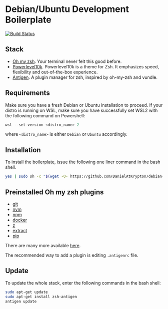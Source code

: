 # Debian/Ubuntu Development Boilerplate

[![Build Status](https://dev.azure.com/DanielAtKrypton/Debian%20Dev%20Boilerplate/_apis/build/status/DanielAtKrypton.debian-dev-boilerplate?branchName=master)](https://dev.azure.com/DanielAtKrypton/Debian%20Dev%20Boilerplate/_build/latest?definitionId=4&branchName=master)

## Stack

- [Oh my zsh](https://ohmyz.sh/). Your terminal never felt this good before.
- [Powerlevel10k](https://github.com/romkatv/powerlevel10k). Powerlevel10k is a theme for Zsh. It emphasizes speed, flexibility and out-of-the-box experience.
- [Antigen](http://antigen.sharats.me/). A plugin manager for zsh, inspired by oh-my-zsh and vundle.

## Requirements
Make sure you have a fresh Debian or Ubuntu installation to proceed.
If your distro is running on WSL, make sure you have successfully set WSL2 with the following command on Powershell:

```powershell
wsl --set-version <distro_name> 2
```

where `<distro_name>` is either `Debian` or `Ubuntu` accordingly.

## Installation

To install the boilerplate, issue the following one liner command in the bash shell.

```bash
yes | sudo sh -c "$(wget -O- https://github.com/DanielAtKrypton/debian-dev-boilerplate/raw/master/src/install_script.sh)"
```

## Preinstalled Oh my zsh plugins

- [git](https://github.com/ohmyzsh/ohmyzsh/tree/master/plugins/git)
- [nvm](https://github.com/ohmyzsh/ohmyzsh/tree/master/plugins/nvm)
- [npm](https://github.com/ohmyzsh/ohmyzsh/tree/master/plugins/npm)
- [docker](https://github.com/ohmyzsh/ohmyzsh/tree/master/plugins/docker)
- [z](https://github.com/ohmyzsh/ohmyzsh/tree/master/plugins/z)
- [extract](https://github.com/ohmyzsh/ohmyzsh/tree/master/plugins/extract)
- [pip](https://github.com/ohmyzsh/ohmyzsh/tree/master/plugins/pip)

There are many more available [here](https://github.com/ohmyzsh/ohmyzsh/wiki/Plugins).

The recommended way to add a plugin is editing `.antigenrc` file.

## Update

To update the whole stack, enter the following commands in the bash shell:

```bash
sudo apt-get update
sudo apt-get install zsh-antigen
antigen update
```
